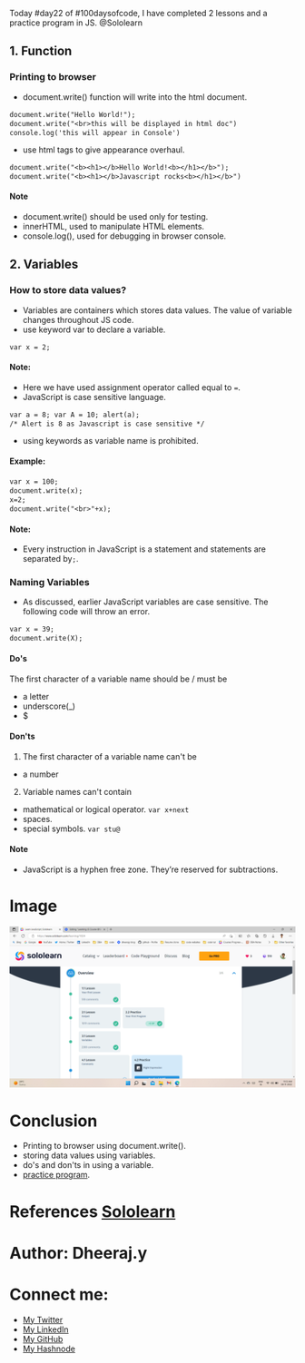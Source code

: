 Today #day22 of #100daysofcode, I have completed 2 lessons and a practice program in JS. @Sololearn 


## 1. Function
### Printing to browser
- document.write() function will write into the html document.
```
document.write("Hello World!");
document.write("<br>this will be displayed in html doc")
console.log('this will appear in Console')
```
- use html tags to give appearance overhaul.
```
document.write("<b><h1></b>Hello World!<b></h1></b>");
document.write("<b><h1></b>Javascript rocks<b></h1></b>")
``` 

#### Note
- document.write() should be used only for testing.
- innerHTML, used to manipulate HTML elements.
- console.log(), used for debugging in browser console.

## 2. Variables
### How to store data values?
- Variables are containers which stores data values. The value of variable changes throughout JS code.
- use keyword var to declare a variable.
```
var x = 2;
``` 

#### Note:
- Here we have used assignment operator called equal to `=`.
- JavaScript is case sensitive language. 
```
var a = 8; var A = 10; alert(a); 
/* Alert is 8 as Javascript is case sensitive */
``` 
- using keywords as variable name is prohibited.

#### Example:
```
var x = 100;
document.write(x);
x=2;
document.write("<br>"+x);
``` 
#### Note:
- Every instruction in JavaScript is a statement and statements are separated by`;`.

### Naming Variables
- As discussed, earlier JavaScript variables are case sensitive. The following code will throw an error.
```
var x = 39;
document.write(X);
``` 

#### Do's
The first character of a variable name should be / must be
 - a letter
 - underscore(_)
 - $

#### Don'ts
1. The first character of a variable name can't be
 - a number
2. Variable names can't contain 
  - mathematical or logical operator. `var x+next`
  - spaces.
   - special symbols. `var stu@`

#### Note
- JavaScript is a hyphen free zone. They’re reserved for subtractions.

# Image

![10. day22 lesson 3 comp.png](/day%2022/images/10.%20day22%20lesson%203%20comp.png)

# Conclusion
- Printing to browser using document.write().
- storing data values using variables.
- do's and don'ts in using a variable.
- [practice program](https://www.sololearn.com/compiler-playground/W3lRX5TG8HtN).

# References [Sololearn ](https://www.sololearn.com/learning/1024)


# Author: Dheeraj.y
# Connect me:
- [My Twitter](https://twitter.com/yssdheeraj)
- [My LinkedIn](https://www.linkedin.com/in/dheerajy1/)
- [My GitHub](https://github.com/dheerajy1)
- [My Hashnode](https://dheerajy1.hashnode.dev/)

